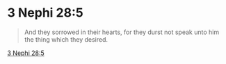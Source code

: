 # 3 Nephi 28:5

> And they sorrowed in their hearts, for they durst not speak unto him the thing which they desired.

[3 Nephi 28:5](https://www.churchofjesuschrist.org/study/scriptures/bofm/3-ne/28?lang=eng&id=p5#p5)


